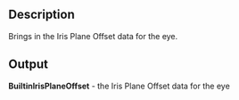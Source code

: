 ## Description
Brings in the Iris Plane Offset data for the eye.

## Output
**BuiltinIrisPlaneOffset** - the Iris Plane Offset data for the eye
